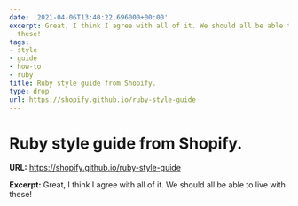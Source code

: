 ```yaml
---
date: '2021-04-06T13:40:22.696000+00:00'
excerpt: Great, I think I agree with all of it. We should all be able to live with
  these!
tags:
- style
- guide
- how-to
- ruby
title: Ruby style guide from Shopify.
type: drop
url: https://shopify.github.io/ruby-style-guide
---
```


# Ruby style guide from Shopify.

**URL:** https://shopify.github.io/ruby-style-guide

**Excerpt:** Great, I think I agree with all of it. We should all be able to live with these!
